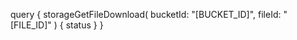 query {
    storageGetFileDownload(
        bucketId: "[BUCKET_ID]",
        fileId: "[FILE_ID]"
    ) {
        status
    }
}